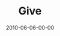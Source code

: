 ---
layout: message
category: message
series: "Lavish"
title: "Give"
date: 2010-06-06-00-00
message_id: 623
program: "http://s3.amazonaws.com/crossroads-media/media/legacy/documents/06_05-06_10Program.pdf"
audio: "http://s3.amazonaws.com/crossroadsaudiomessages/Lavish05.mp3"
audio-duration: "28:59"
description: "Brian Tome talks about what it looks like to give grace."
video: "https://s3.amazonaws.com/crossroadsvideomessages/Lavish05.mp4"
video-duration: "28:59"
video-image: "http://s3.amazonaws.com/crossroads-media/images/legacy/content/Lavish05_Still.jpg"
explicit: false
---